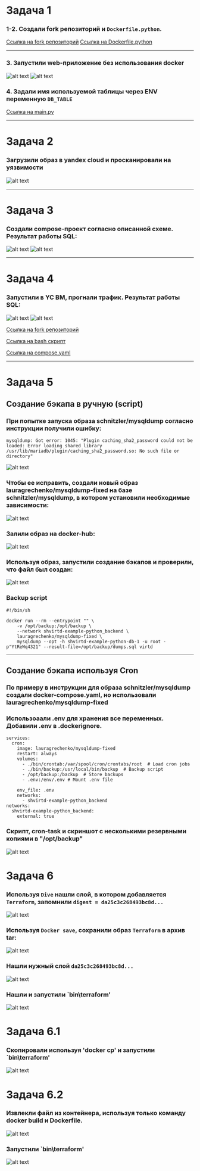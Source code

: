 # Задача 1
### 1-2. Создали fork репозиторий и `Dockerfile.python`.
[Ссылка на fork репозиторий](https://github.com/lauragrechenko/shvirtd-example-python)
[Ссылка на Dockerfile.python](https://github.com/lauragrechenko/shvirtd-example-python/blob/1f5db713c54f50c6e8b075e47cdc9b854d29d37c/Dockerfile.python)

-------------------

### 3. Запустили web-приложение без использования docker
![alt text](image-6.png)
![alt text](image-5.png)

### 4. Задали имя используемой таблицы через ENV переменную `DB_TABLE`
[Ссылка на main.py](https://github.com/lauragrechenko/shvirtd-example-python/blob/main/main.py#L12)

-------------------

# Задача 2
### Загрузили образ в yandex cloud и просканировали на уязвимости
![alt text](image.png)

-------------------

# Задача 3
### Создали compose-проект согласно описанной схеме. Результат работы SQL:
![alt text](image-1.png)
![alt text](image-2.png)

-------------------

# Задача 4
### Запустили в YC ВМ, прогнали трафик. Результат работы SQL:
![alt text](image-3.png)
![alt text](image-4.png)

[Ссылка на fork репозиторий](https://github.com/lauragrechenko/shvirtd-example-python)

[Ссылка на bash скрипт](https://github.com/lauragrechenko/shvirtd-example-python/blob/main/setup.sh)

[Ссылка на compose.yaml](https://github.com/lauragrechenko/shvirtd-example-python/blob/1f5db713c54f50c6e8b075e47cdc9b854d29d37c/compose.yaml)

-------------------

# Задача 5
## Создание бэкапа в ручную (script)
### При попытке запуска образа schnitzler/mysqldump согласно инструкции получили ошибку:
```
mysqldump: Got error: 1045: "Plugin caching_sha2_password could not be loaded: Error loading shared library /usr/lib/mariadb/plugin/caching_sha2_password.so: No such file or directory"
```
![alt text](<Screenshot from 2025-02-19 18-17-44.png>)

### Чтобы ее исправить, создали новый образ lauragrechenko/mysqldump-fixed на базе schnitzler/mysqldump, в котором установили необходимые зависимости:
![alt text](<Screenshot from 2025-02-19 18-15-59.png>)

### Залили образ на docker-hub:
![alt text](<Screenshot from 2025-02-19 18-16-51.png>)

### Используя образ, запустили создание бэкапов и проверили, что файл был создан:
![alt text](<Screenshot from 2025-02-19 18-12-35.png>)

### Backup script
```
#!/bin/sh

docker run --rm --entrypoint "" \
    -v /opt/backup:/opt/backup \
    --network shvirtd-example-python_backend \
    lauragrechenko/mysqldump-fixed \
    mysqldump --opt -h shvirtd-example-python-db-1 -u root -p"YtReWq4321" --result-file=/opt/backup/dumps.sql virtd

```
-------------------
## Создание бэкапа используя Cron
### По примеру в инструкции для образа schnitzler/mysqldump создали docker-compose.yaml, но использовали lauragrechenko/mysqldump-fixed
### Использоаали .env для хранения все переменных. Добавили .env в .dockerignore.
```
services:
  cron:
    image: lauragrechenko/mysqldump-fixed
    restart: always
    volumes:
      - ./bin/crontab:/var/spool/cron/crontabs/root  # Load cron jobs
      - ./bin/backup:/usr/local/bin/backup  # Backup script
      - /opt/backup:/backup  # Store backups
      - .env:/env/.env # Mount .env file

    env_file: .env
    networks:
      - shvirtd-example-python_backend
networks:
  shvirtd-example-python_backend:
    external: true
```
### Скрипт, cron-task и скриншот с несколькими резервными копиями в "/opt/backup"
![alt text](<Screenshot from 2025-02-19 21-25-49.png>)


# Задача 6 
### Используя `Dive` нашли слой, в котором добавляется `Terraform`, запомнили `digest = da25c3c268493bc8d...`
![alt text](<Screenshot from 2025-02-20 14-22-24.png>) 
### Используя `Docker save`, сохранили образ `Terraform` в архив tar:
![alt text](<Screenshot from 2025-02-20 14-40-02.png>)
### Нашли нужный слой `da25c3c268493bc8d...`
![alt text](<Screenshot from 2025-02-20 14-40-31.png>)
### Нашли и запустили `bin\terraform'
![alt text](<Screenshot from 2025-02-20 14-41-18.png>)

# Задача 6.1
### Скопировали используя 'docker cp' и запустили `bin\terraform'
![alt text](<Screenshot from 2025-02-20 15-09-06.png>)

# Задача 6.2
### Извлекли файл из контейнера, используя только команду docker build и Dockerfile. 
![alt text](<Screenshot from 2025-02-20 15-18-38.png>)
### Запустили `bin\terraform'
![alt text](<Screenshot from 2025-02-20 15-19-52.png>)
